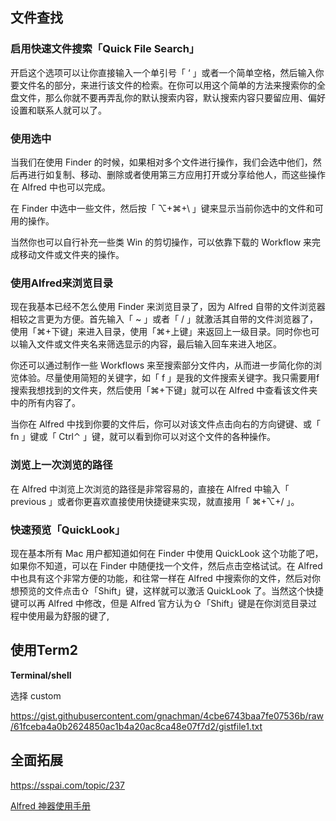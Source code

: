 ## 文件查找

### 启用快速文件搜索「Quick File Search」

开启这个选项可以让你直接输入一个单引号「 ‘ 」或者一个简单空格，然后输入你要文件名的部分，来进行该文件的检索。在你可以用这个简单的方法来搜索你的全盘文件，那么你就不要再弄乱你的默认搜索内容，默认搜索内容只要留应用、偏好设置和联系人就可以了。

### 使用选中

当我们在使用 Finder 的时候，如果相对多个文件进行操作，我们会选中他们，然后再进行如复制、移动、删除或者使用第三方应用打开或分享给他人，而这些操作在 Alfred 中也可以完成。

在 Finder 中选中一些文件，然后按「 ⌥+⌘+\ 」键来显示当前你选中的文件和可用的操作。

当然你也可以自行补充一些类 Win 的剪切操作，可以依靠下载的 Workflow 来完成移动文件或文件夹的操作。

### 使用Alfred来浏览目录

现在我基本已经不怎么使用 Finder 来浏览目录了，因为 Alfred 自带的文件浏览器相较之言更为方便。首先输入「 ~ 」或者「 / 」就激活其自带的文件浏览器了，使用「⌘+下键」来进入目录，使用「⌘+上键」来返回上一级目录。同时你也可以输入文件或文件夹名来筛选显示的内容，最后输入回车来进入地区。

你还可以通过制作一些 Workflows 来至搜索部分文件内，从而进一步简化你的浏览体验。尽量使用简短的关键字，如「 f 」是我的文件搜索关键字。我只需要用f搜索我想找到的文件夹，然后使用「⌘+下键」就可以在 Alfred 中查看该文件夹中的所有内容了。

当你在 Alfred 中找到你要的文件后，你可以对该文件点击向右的方向键键、或「 fn 」键或「 Ctrl⌃ 」键，就可以看到你可以对这个文件的各种操作。

### 浏览上一次浏览的路径

在 Alfred 中浏览上次浏览的路径是非常容易的，直接在 Alfred 中输入「 previous 」或者你更喜欢直接使用快捷键来实现，就直接用「 ⌘+⌥+/ 」。

### 快速预览「QuickLook」

现在基本所有 Mac 用户都知道如何在 Finder 中使用 QuickLook 这个功能了吧，如果你不知道，可以在 Finder 中随便找一个文件，然后点击空格试试。在 Alfred 中也具有这个非常方便的功能，和往常一样在 Alfred 中搜索你的文件，然后对你想预览的文件点击⇧「Shift」键，这样就可以激活 QuickLook 了。当然这个快捷键可以再 Alfred 中修改，但是 Alfred 官方认为⇧「Shift」键是在你浏览目录过程中使用最为舒服的键了,

## 使用Term2

**Terminal/shell**

选择 custom

https://gist.githubusercontent.com/gnachman/4cbe6743baa7fe07536b/raw/61fceba4a0b2624850ac1b4a20ac8ca48e07f7d2/gistfile1.txt

## 全面拓展

https://sspai.com/topic/237

[Alfred 神器使用手册](https://sspai.com/post/44624)
